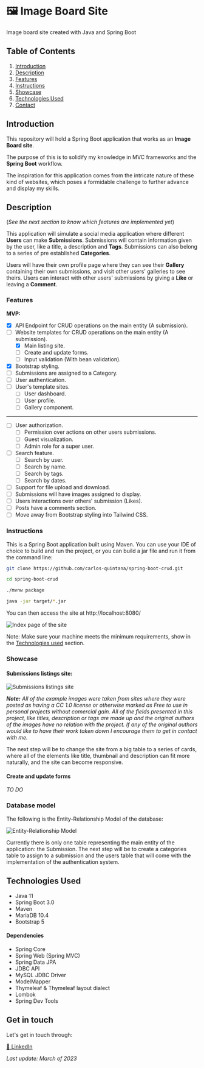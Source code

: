 # 🖼 Image Board Site
Image board site created with Java and Spring Boot

## Table of Contents
1. [Introduction](#introduction)
2. [Description](#description)
3. [Features](#features)
4. [Instructions](#instructions)
5. [Showcase](#showcase)
6. [Technologies Used](#technologies-used)
7. [Contact](#get-in-touch)

## Introduction

This repository will hold a Spring Boot application that works as an **Image Board site**.

The purpose of this is to solidify my knowledge in MVC frameworks and the **Spring Boot** workflow. 

The inspiration for this application comes from the intricate nature of these kind of websites, which poses a formidable challenge to further advance and display my skills.

## Description

(*See the next section to know which features are implemented yet*)

This application will simulate a social media application where different **Users** can make **Submissions**. 
Submissions will contain information given by the user, like a title, a description and **Tags**. Submissions can also belong to a series of pre established **Categories**.

Users will have their own profile page where they can see their **Gallery** containing their own submissions, and visit other users' galleries to see theirs.
Users can interact with other users' submissions by giving a **Like** or leaving a **Comment**.

### Features

**MVP:**
- [X] API Endpoint for CRUD operations on the main entity (A submission).
- [ ] Website templates for CRUD operations on the main entity (A submission).
  - [X] Main listing site.
  - [ ] Create and update forms.
  - [ ] Input validation (With bean validation).
- [X] Bootstrap styling.
- [ ] Submissions are assigned to a Category.
- [ ] User authentication.
- [ ] User's template sites.
  - [ ] User dashboard.
  - [ ] User profile.
  - [ ] Gallery component.
- - - -
- [ ] User authorization.
  - [ ] Permission over actions on other users submissions.
  - [ ] Guest visualization.
  - [ ] Admin role for a super user.
- [ ] Search feature.
  - [ ] Search by user.
  - [ ] Search by name.
  - [ ] Search by tags.
  - [ ] Search by dates.
- [ ] Support for file upload and download.
- [ ] Submissions will have images assigned to display.
- [ ] Users interactions over others' submission (Likes).
- [ ] Posts have a comments section.
- [ ] Move away from Bootstrap styling into Tailwind CSS.

### Instructions

This is a Spring Boot application built using Maven. You can use your IDE of choice to build and run the project, or you can build a jar file and run it from the command line:

```bash
git clone https://github.com/carlos-quintana/spring-boot-crud.git

cd spring-boot-crud

./mvnw package

java -jar target/*.jar
```

You can then access the site at http://localhost:8080/

![Index page of the site](https://user-images.githubusercontent.com/102340968/227072557-05777253-ba50-4f66-a8ba-9b70dee0f928.png)

Note: Make sure your machine meets the minimum requirements, show in the [Technologies used](#technologies-used) section.

### Showcase

#### Submissions listings site:

![Submissions listings site](https://user-images.githubusercontent.com/102340968/227072701-1a43edae-26ec-454b-b9ca-d185a8464faf.png)

***Note:** All of the example images were taken from sites where they were posted as having a CC 1.0 license or otherwise marked as Free to use in personal projects without comercial gain. All of the fields presented in this project, like titles, description or tags are made up and the original authors of the images have no relation with the project. If any of the original authors would like to have their work taken down I encourage them to get in contact with me.*

The next step will be to change the site from a big table to a series of cards, where all of the elements like title, thumbnail and description can fit more naturally, and the site can become responsive.

#### Create and update forms

*TO DO*

### Database model

The following is the Entity-Relationship Model of the database:

 ![Entity-Relationship Model](https://user-images.githubusercontent.com/102340968/227071566-7f7fbcc5-fbee-4734-b807-84733d06e3e8.png)

Currently there is only one table representing the main entity of the application: the Submission. The next step will be to create a categories table to assign to a submission and the users table that will come with the implementation of the authentication system.

## Technologies Used

- Java 11
- Spring Boot 3.0
- Maven
- MariaDB 10.4
- Bootstrap 5

#### Dependencies

- Spring Core
- Spring Web (Spring MVC)
- Spring Data JPA
- JDBC API
- MySQL JDBC Driver
- ModelMapper
- Thymeleaf & Thymeleaf layout dialect
- Lombok
- Spring Dev Tools

## Get in touch

Let's get in touch through:

[💼 LinkedIn](https://linkedin.com/in/carlos-quintana-dev)

*Last update: March of 2023*
